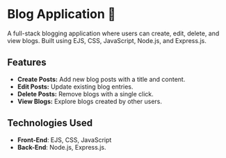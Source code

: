 # Blog Application 📝

A full-stack blogging application where users can create, edit, delete, and view blogs. Built using EJS, CSS, JavaScript, Node.js, and Express.js.

## Features

- **Create Posts:** Add new blog posts with a title and content.
- **Edit Posts:** Update existing blog entries.
- **Delete Posts:** Remove blogs with a single click.
- **View Blogs:** Explore blogs created by other users.

## Technologies Used

- **Front-End**: EJS, CSS, JavaScript
- **Back-End**: Node.js, Express.js.